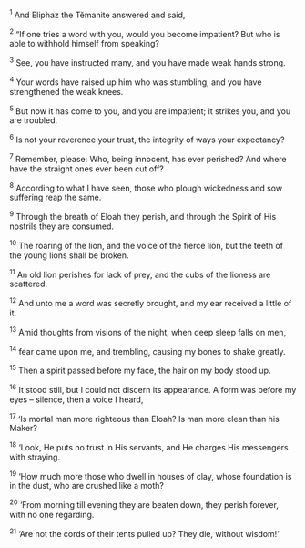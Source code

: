 <sup>1</sup> And Eliphaz the Tĕmanite answered and said,

<sup>2</sup> “If one tries a word with you, would you become impatient? But who is able to withhold himself from speaking?

<sup>3</sup> See, you have instructed many, and you have made weak hands strong.

<sup>4</sup> Your words have raised up him who was stumbling, and you have strengthened the weak knees.

<sup>5</sup> But now it has come to you, and you are impatient; it strikes you, and you are troubled.

<sup>6</sup> Is not your reverence your trust, the integrity of ways your expectancy?

<sup>7</sup> Remember, please: Who, being innocent, has ever perished? And where have the straight ones ever been cut off?

<sup>8</sup> According to what I have seen, those who plough wickedness and sow suffering reap the same.

<sup>9</sup> Through the breath of Eloah they perish, and through the Spirit of His nostrils they are consumed.

<sup>10</sup> The roaring of the lion, and the voice of the fierce lion, but the teeth of the young lions shall be broken.

<sup>11</sup> An old lion perishes for lack of prey, and the cubs of the lioness are scattered.

<sup>12</sup> And unto me a word was secretly brought, and my ear received a little of it.

<sup>13</sup> Amid thoughts from visions of the night, when deep sleep falls on men,

<sup>14</sup> fear came upon me, and trembling, causing my bones to shake greatly.

<sup>15</sup> Then a spirit passed before my face, the hair on my body stood up.

<sup>16</sup> It stood still, but I could not discern its appearance. A form was before my eyes – silence, then a voice I heard,

<sup>17</sup> ‘Is mortal man more righteous than Eloah? Is man more clean than his Maker?

<sup>18</sup> ‘Look, He puts no trust in His servants, and He charges His messengers with straying.

<sup>19</sup> ‘How much more those who dwell in houses of clay, whose foundation is in the dust, who are crushed like a moth?

<sup>20</sup> ‘From morning till evening they are beaten down, they perish forever, with no one regarding.

<sup>21</sup> ‘Are not the cords of their tents pulled up? They die, without wisdom!’

